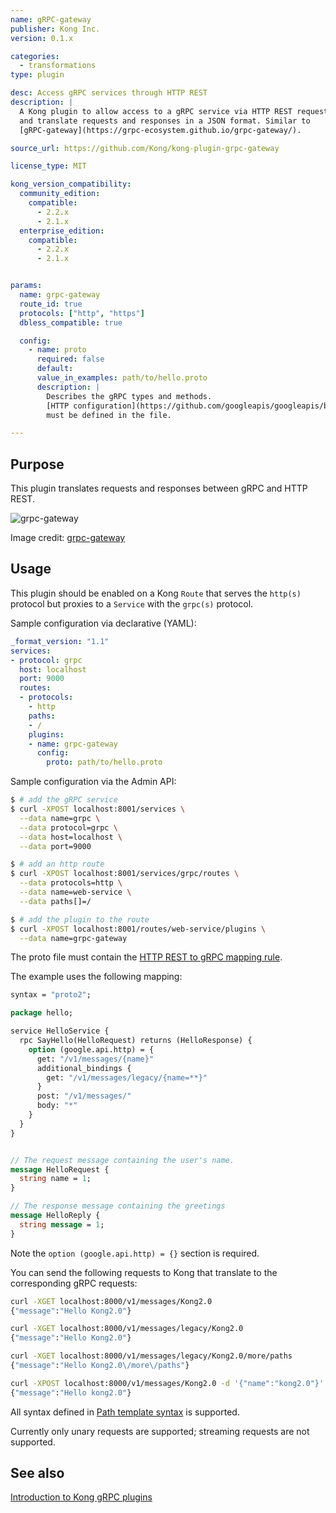 ```yaml
---
name: gRPC-gateway
publisher: Kong Inc.
version: 0.1.x

categories:
  - transformations
type: plugin

desc: Access gRPC services through HTTP REST
description: |
  A Kong plugin to allow access to a gRPC service via HTTP REST requests
  and translate requests and responses in a JSON format. Similar to
  [gRPC-gateway](https://grpc-ecosystem.github.io/grpc-gateway/).

source_url: https://github.com/Kong/kong-plugin-grpc-gateway

license_type: MIT

kong_version_compatibility:
  community_edition:
    compatible:
      - 2.2.x
      - 2.1.x
  enterprise_edition:
    compatible:
      - 2.2.x
      - 2.1.x


params:
  name: grpc-gateway
  route_id: true
  protocols: ["http", "https"]
  dbless_compatible: true

  config:
    - name: proto
      required: false
      default:
      value_in_examples: path/to/hello.proto
      description: |
        Describes the gRPC types and methods.
        [HTTP configuration](https://github.com/googleapis/googleapis/blob/fc37c47e70b83c1cc5cc1616c9a307c4303fe789/google/api/http.proto)
        must be defined in the file.

---
```


## Purpose

This plugin translates requests and responses between gRPC and HTTP REST.

![grpc-gateway](https://grpc-ecosystem.github.io/grpc-gateway/assets/images/architecture_introduction_diagram.svg)

Image credit: [grpc-gateway](https://grpc-ecosystem.github.io/grpc-gateway/)

## Usage

This plugin should be enabled on a Kong `Route` that serves the `http(s)` protocol
but proxies to a `Service` with the `grpc(s)` protocol.

Sample configuration via declarative (YAML):

```yaml
_format_version: "1.1"
services:
- protocol: grpc
  host: localhost
  port: 9000
  routes:
  - protocols:
    - http
    paths:
    - /
    plugins:
    - name: grpc-gateway
      config:
        proto: path/to/hello.proto
```

Sample configuration via the Admin API:

```bash
$ # add the gRPC service
$ curl -XPOST localhost:8001/services \
  --data name=grpc \
  --data protocol=grpc \
  --data host=localhost \
  --data port=9000

$ # add an http route
$ curl -XPOST localhost:8001/services/grpc/routes \
  --data protocols=http \
  --data name=web-service \
  --data paths[]=/

$ # add the plugin to the route
$ curl -XPOST localhost:8001/routes/web-service/plugins \
  --data name=grpc-gateway
```

The proto file must contain the
[HTTP REST to gRPC mapping rule](https://github.com/googleapis/googleapis/blob/fc37c47e70b83c1cc5cc1616c9a307c4303fe789/google/api/http.proto).

The example uses the following mapping:

```protobuf
syntax = "proto2";

package hello;

service HelloService {
  rpc SayHello(HelloRequest) returns (HelloResponse) {
    option (google.api.http) = {
      get: "/v1/messages/{name}"
      additional_bindings {
        get: "/v1/messages/legacy/{name=**}"
      }
      post: "/v1/messages/"
      body: "*"
    }
  }
}


// The request message containing the user's name.
message HelloRequest {
  string name = 1;
}

// The response message containing the greetings
message HelloReply {
  string message = 1;
}
```

Note the `option (google.api.http) = {}` section is required.

You can send the following requests to Kong that translate to the corresponding
gRPC requests:

```bash
curl -XGET localhost:8000/v1/messages/Kong2.0
{"message":"Hello Kong2.0"}

curl -XGET localhost:8000/v1/messages/legacy/Kong2.0
{"message":"Hello Kong2.0"}

curl -XGET localhost:8000/v1/messages/legacy/Kong2.0/more/paths
{"message":"Hello Kong2.0\/more\/paths"}

curl -XPOST localhost:8000/v1/messages/Kong2.0 -d '{"name":"kong2.0"}'
{"message":"Hello kong2.0"}
```

All syntax defined in [Path template syntax](https://github.com/googleapis/googleapis/blob/fc37c47e70b83c1cc5cc1616c9a307c4303fe789/google/api/http.proto#L225) is supported.

Currently only unary requests are supported; streaming requests are not supported.

## See also

[Introduction to Kong gRPC plugins](/enterprise/2.1.x/plugins/grpc)
